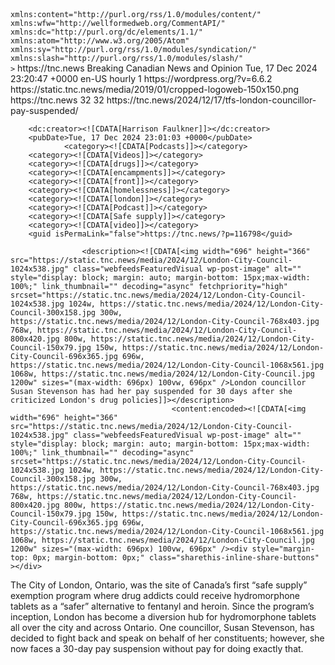 <?xml version="1.0" encoding="UTF-8"?><rss version="2.0"
	xmlns:content="http://purl.org/rss/1.0/modules/content/"
	xmlns:wfw="http://wellformedweb.org/CommentAPI/"
	xmlns:dc="http://purl.org/dc/elements/1.1/"
	xmlns:atom="http://www.w3.org/2005/Atom"
	xmlns:sy="http://purl.org/rss/1.0/modules/syndication/"
	xmlns:slash="http://purl.org/rss/1.0/modules/slash/"
	>

<channel>
	<title>True North</title>
	<atom:link href="https://tnc.news/feed/" rel="self" type="application/rss+xml" />
	<link>https://tnc.news</link>
	<description>Breaking Canadian News and Opinion</description>
	<lastBuildDate>Tue, 17 Dec 2024 23:20:47 +0000</lastBuildDate>
	<language>en-US</language>
	<sy:updatePeriod>
	hourly	</sy:updatePeriod>
	<sy:updateFrequency>
	1	</sy:updateFrequency>
	<generator>https://wordpress.org/?v=6.6.2</generator>

<image>
	<url>https://static.tnc.news/media/2019/01/cropped-logoweb-150x150.png</url>
	<title>True North</title>
	<link>https://tnc.news</link>
	<width>32</width>
	<height>32</height>
</image> 
	<item>
		<title>The Faulkner Show &#124; London councillor PAY SUSPENDED for criticizing drug policies</title>
		<link>https://tnc.news/2024/12/17/tfs-london-councillor-pay-suspended/</link>
		
		<dc:creator><![CDATA[Harrison Faulkner]]></dc:creator>
		<pubDate>Tue, 17 Dec 2024 23:01:03 +0000</pubDate>
				<category><![CDATA[Podcasts]]></category>
		<category><![CDATA[Videos]]></category>
		<category><![CDATA[drugs]]></category>
		<category><![CDATA[encampments]]></category>
		<category><![CDATA[front]]></category>
		<category><![CDATA[homelessness]]></category>
		<category><![CDATA[london]]></category>
		<category><![CDATA[Podcast]]></category>
		<category><![CDATA[Safe supply]]></category>
		<category><![CDATA[video]]></category>
		<guid isPermaLink="false">https://tnc.news/?p=116798</guid>

					<description><![CDATA[<img width="696" height="366" src="https://static.tnc.news/media/2024/12/London-City-Council-1024x538.jpg" class="webfeedsFeaturedVisual wp-post-image" alt="" style="display: block; margin: auto; margin-bottom: 15px;max-width: 100%;" link_thumbnail="" decoding="async" fetchpriority="high" srcset="https://static.tnc.news/media/2024/12/London-City-Council-1024x538.jpg 1024w, https://static.tnc.news/media/2024/12/London-City-Council-300x158.jpg 300w, https://static.tnc.news/media/2024/12/London-City-Council-768x403.jpg 768w, https://static.tnc.news/media/2024/12/London-City-Council-800x420.jpg 800w, https://static.tnc.news/media/2024/12/London-City-Council-150x79.jpg 150w, https://static.tnc.news/media/2024/12/London-City-Council-696x365.jpg 696w, https://static.tnc.news/media/2024/12/London-City-Council-1068x561.jpg 1068w, https://static.tnc.news/media/2024/12/London-City-Council.jpg 1200w" sizes="(max-width: 696px) 100vw, 696px" />London councillor Susan Stevenson has had her pay suspended for 30 days after she criticized London's drug policies]]></description>
										<content:encoded><![CDATA[<img width="696" height="366" src="https://static.tnc.news/media/2024/12/London-City-Council-1024x538.jpg" class="webfeedsFeaturedVisual wp-post-image" alt="" style="display: block; margin: auto; margin-bottom: 15px;max-width: 100%;" link_thumbnail="" decoding="async" srcset="https://static.tnc.news/media/2024/12/London-City-Council-1024x538.jpg 1024w, https://static.tnc.news/media/2024/12/London-City-Council-300x158.jpg 300w, https://static.tnc.news/media/2024/12/London-City-Council-768x403.jpg 768w, https://static.tnc.news/media/2024/12/London-City-Council-800x420.jpg 800w, https://static.tnc.news/media/2024/12/London-City-Council-150x79.jpg 150w, https://static.tnc.news/media/2024/12/London-City-Council-696x365.jpg 696w, https://static.tnc.news/media/2024/12/London-City-Council-1068x561.jpg 1068w, https://static.tnc.news/media/2024/12/London-City-Council.jpg 1200w" sizes="(max-width: 696px) 100vw, 696px" /><div style="margin-top: 0px; margin-bottom: 0px;" class="sharethis-inline-share-buttons" ></div>
<p>The City of London, Ontario, was the site of Canada&#8217;s first &#8220;safe supply&#8221; exemption program where drug addicts could receive hydromorphone tablets as a &#8220;safer&#8221; alternative to fentanyl and heroin. Since the program&#8217;s inception, London has become a diversion hub for hydromorphone tablets all over the city and across Ontario. One councillor, Susan Stevenson, has decided to fight back and speak on behalf of her constituents; however, she now faces a 30-day pay suspension without pay for doing exactly that.<br></p>
